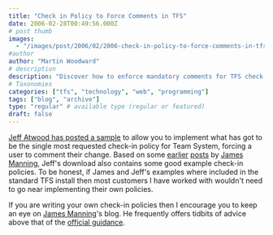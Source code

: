 ```yaml
---
title: "Check in Policy to Force Comments in TFS"
date: 2006-02-28T00:49:56.000Z
# post thumb
images:
  - "/images/post/2006/02/2006-check-in-policy-to-force-comments-in-tfs.jpg"
#author
author: "Martin Woodward"
# description
description: "Discover how to enforce mandatory comments for TFS check-ins with Jeff Atwood's sample policy, inspired by James Manning’s insights."
# Taxonomies
categories: ["tfs", "technology", "web", "programming"]
tags: ["blog", "archive"]
type: "regular" # available type (regular or featured)
draft: false
---
```

[Jeff Atwood has posted a sample](http://blogs.vertigosoftware.com/teamsystem/archive/2006/02/27/2302.aspx) to allow you to implement what has got to be the single most requested check-in policy for Team System, forcing a user to comment their change.  Based on some [earlier](http://blogs.msdn.com/jmanning/archive/2006/02/02/523125.aspx) [posts](http://blogs.msdn.com/jmanning/archive/2006/01/21/515858.aspx) by [James Manning](http://blogs.msdn.com/jmanning/), Jeff's download also contains some good example check-in policies.  To be honest, if James and Jeff's examples where included in the standard TFS install then most customers I have worked with wouldn't need to go near implementing their own policies.

If you are writing your own check-in policies then I encourage you to keep an eye on [James Manning](http://blogs.msdn.com/jmanning/)'s blog.  He frequently offers tidbits of advice above that of the [official guidance](http://msdn2.microsoft.com/en-us/library/ms181281.aspx).
